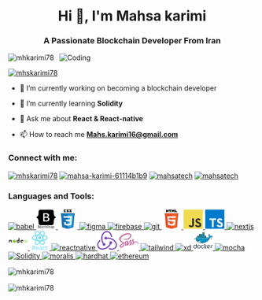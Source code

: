 <h1 align="center">Hi 👋, I'm Mahsa karimi </h1>
<h3 align="center">A Passionate Blockchain Developer From Iran</h3>
<img 
     align="right" alt="Coding" width="400" 
     src="https://cdn.dribbble.com/users/330915/screenshots/3587000/10_coding_dribbble.gif">
     
<p align="left"> <img src="https://komarev.com/ghpvc/?username=mhkarimi78&label=Profile%20views&color=0e75b6&style=flat" alt="mhkarimi78" /> </p>

<p align="left"> <a href="https://twitter.com/mhskarimi78" target="blank"><img src="https://img.shields.io/twitter/follow/mhskarimi78?logo=twitter&style=for-the-badge" alt="mhskarimi78" /></a> </p>

- 🔭 I’m currently working on becoming a blockchain developer

- 🌱 I’m currently learning **Solidity**

- 💬 Ask me about **React & React-native**

- 📫 How to reach me **Mahs.karimi16@gmail.com**

<h3 align="left">Connect with me:</h3>
<p align="left">
<a href="https://twitter.com/mhskarimi78" target="blank"><img align="center" src="https://raw.githubusercontent.com/rahuldkjain/github-profile-readme-generator/master/src/images/icons/Social/twitter.svg" alt="mhskarimi78" height="30" width="40" /></a>
<a href="https://linkedin.com/in/mahsa-karimi-61114b1b9" target="blank"><img align="center" src="https://raw.githubusercontent.com/rahuldkjain/github-profile-readme-generator/master/src/images/icons/Social/linked-in-alt.svg" alt="mahsa-karimi-61114b1b9" height="30" width="40" /></a>
<a href="https://instagram.com/mahsatech" target="blank"><img align="center" src="https://raw.githubusercontent.com/rahuldkjain/github-profile-readme-generator/master/src/images/icons/Social/instagram.svg" alt="mahsatech" height="30" width="40" /></a>
<a href="https://www.youtube.com/c/mahsatech" target="blank"><img align="center" src="https://raw.githubusercontent.com/rahuldkjain/github-profile-readme-generator/master/src/images/icons/Social/youtube.svg" alt="mahsatech" height="30" width="40" /></a>
</p>

<h3 align="left">Languages and Tools:</h3>
<p align="left"> <a href="https://babeljs.io/" target="_blank" rel="noreferrer"> <img src="https://www.vectorlogo.zone/logos/babeljs/babeljs-icon.svg" alt="babel" width="40" height="40"/> </a> <a href="https://getbootstrap.com" target="_blank" rel="noreferrer"> <img src="https://raw.githubusercontent.com/devicons/devicon/master/icons/bootstrap/bootstrap-plain-wordmark.svg" alt="bootstrap" width="40" height="40"/> </a> <a href="https://www.w3schools.com/css/" target="_blank" rel="noreferrer"> <img src="https://raw.githubusercontent.com/devicons/devicon/master/icons/css3/css3-original-wordmark.svg" alt="css3" width="40" height="40"/> </a> <a href="https://www.figma.com/" target="_blank" rel="noreferrer"> <img src="https://www.vectorlogo.zone/logos/figma/figma-icon.svg" alt="figma" width="40" height="40"/> </a> <a href="https://firebase.google.com/" target="_blank" rel="noreferrer"> <img src="https://www.vectorlogo.zone/logos/firebase/firebase-icon.svg" alt="firebase" width="40" height="40"/> </a> <a href="https://git-scm.com/" target="_blank" rel="noreferrer"> <img src="https://www.vectorlogo.zone/logos/git-scm/git-scm-icon.svg" alt="git" width="40" height="40"/> </a> <a href="https://www.w3.org/html/" target="_blank" rel="noreferrer"> <img src="https://raw.githubusercontent.com/devicons/devicon/master/icons/html5/html5-original-wordmark.svg" alt="html5" width="40" height="40"/> </a> <a href="https://developer.mozilla.org/en-US/docs/Web/JavaScript" target="_blank" rel="noreferrer"> <img src="https://raw.githubusercontent.com/devicons/devicon/master/icons/javascript/javascript-original.svg" alt="javascript" width="40" height="40"/> </a> <a href="https://www.typescriptlang.org/" target="_blank" rel="noreferrer"> <img src="https://raw.githubusercontent.com/devicons/devicon/master/icons/typescript/typescript-original.svg" alt="typescript" width="40" height="40"/> </a>  <a href="https://nextjs.org/" target="_blank" rel="noreferrer"> <img src="https://cdn.worldvectorlogo.com/logos/nextjs-2.svg" alt="nextjs" width="40" height="40"/> </a> <a href="https://nodejs.org" target="_blank" rel="noreferrer"> <img src="https://raw.githubusercontent.com/devicons/devicon/master/icons/nodejs/nodejs-original-wordmark.svg" alt="nodejs" width="40" height="40"/> </a> <a href="https://reactjs.org/" target="_blank" rel="noreferrer"> <img src="https://raw.githubusercontent.com/devicons/devicon/master/icons/react/react-original-wordmark.svg" alt="react" width="40" height="40"/> </a> <a href="https://reactnative.dev/" target="_blank" rel="noreferrer"> <img src="https://reactnative.dev/img/header_logo.svg" alt="reactnative" width="40" height="40"/> </a> <a href="https://redux.js.org" target="_blank" rel="noreferrer"> <img src="https://raw.githubusercontent.com/devicons/devicon/master/icons/redux/redux-original.svg" alt="redux" width="40" height="40"/> </a> <a href="https://sass-lang.com" target="_blank" rel="noreferrer"> <img src="https://raw.githubusercontent.com/devicons/devicon/master/icons/sass/sass-original.svg" alt="sass" width="40" height="40"/> </a> <a href="https://tailwindcss.com/" target="_blank" rel="noreferrer"> <img src="https://www.vectorlogo.zone/logos/tailwindcss/tailwindcss-icon.svg" alt="tailwind" width="40" height="40"/> </a> <a href="https://www.adobe.com/products/xd.html" target="_blank" rel="noreferrer"> <img src="https://cdn.worldvectorlogo.com/logos/adobe-xd.svg" alt="xd" width="40" height="40"/> </a> <a href="https://www.docker.com/" target="_blank" rel="noreferrer"> <img src="https://raw.githubusercontent.com/devicons/devicon/master/icons/docker/docker-original-wordmark.svg" alt="docker" width="40" height="40"/> </a> <a href="https://mochajs.org" target="_blank" rel="noreferrer"> <img src="https://www.vectorlogo.zone/logos/mochajs/mochajs-icon.svg" alt="mocha" width="40" height="40"/> </a>  <a href="https://soliditylang.org/" target="_blank" rel="noreferrer"> <img src="https://soliditylang.org/images/logo.svg" alt="Solidity" width="40" height="40"/> </a> <a href="https://moralis.io/" target="_blank" rel="noreferrer"> <img src="https://ibsintelligence.com/wp-content/uploads/2021/10/ibs_Moralis.jpg" alt="moralis" width="40" height="40"/> </a> <a href="https://hardhat.org/" target="_blank" rel="noreferrer"> <img src="https://www.solodev.com/file/13466e21-dd2c-11ec-b9ad-0eaef3759f5f/Hardhat-Logo-Icon.png" alt="hardhat" width="40" height="40"/> </a> <a href="https://ethereum.org/" target="_blank" rel="noreferrer"> <img src="https://s2.coinmarketcap.com/static/img/coins/200x200/1027.png" alt="ethereum" width="40" height="40"/> </a> </p>

<p><img align="center" src="https://github-readme-stats.vercel.app/api/top-langs?username=mhkarimi78&show_icons=true&locale=en&layout=compact" alt="mhkarimi78" /></p>

<p><img align="center" src="https://github-readme-streak-stats.herokuapp.com/?user=mhkarimi78&" alt="mhkarimi78" /></p>
